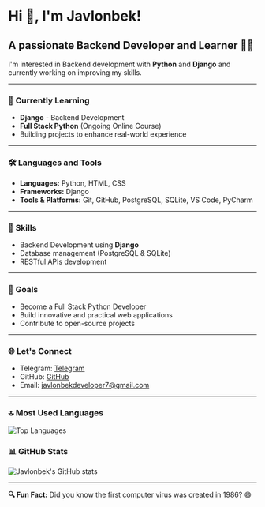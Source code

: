 # Hi 👋, I'm Javlonbek!

## A passionate Backend Developer and Learner 🧑‍💻

I'm interested in Backend development with **Python** and **Django** and currently working on improving my skills.

---

### 🌱 **Currently Learning**
- **Django** - Backend Development
- **Full Stack Python** (Ongoing Online Course)
- Building projects to enhance real-world experience

---

### 🛠️ **Languages and Tools**
- **Languages:** Python, HTML, CSS
- **Frameworks:** Django
- **Tools & Platforms:** Git, GitHub, PostgreSQL, SQLite, VS Code, PyCharm

---

### 🚀 **Skills**
- Backend Development using **Django**
- Database management (PostgreSQL & SQLite)
- RESTful APIs development

---

### 🎯 **Goals**
- Become a Full Stack Python Developer
- Build innovative and practical web applications
- Contribute to open-source projects

---

### 🌐 **Let's Connect**
- Telegram: [Telegram](https://t.me/JavlonbekDeveloper1)
- GitHub: [GitHub](https://github.com/Javlonbek0205)
- Email: javlonbekdeveloper7@gmail.com

---
### 🔝 Most Used Languages

![Top Languages](https://github-readme-stats.vercel.app/api/top-langs/?username=Javlonbek0205&layout=compact&theme=tokyonight)


### 📊 **GitHub Stats**
![Javlonbek's GitHub stats](https://github-readme-stats.vercel.app/api?username=Javlonbek0205&show_icons=true&theme=tokyonight)

---

**🔍 Fun Fact:** Did you know the first computer virus was created in 1986? 😄
